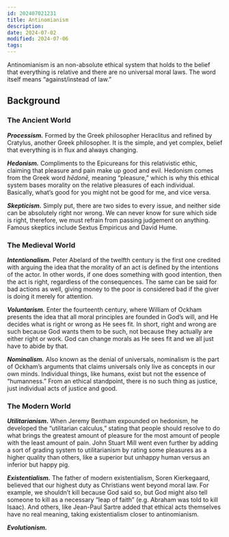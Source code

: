 ```yaml
---
id: 202407021231
title: Antinomianism
description: 
date: 2024-07-02
modified: 2024-07-06
tags: 
---
```

Antinomianism is an non-absolute ethical system that holds to the belief that everything is relative and there are no universal moral laws. The word itself means “against/instead of law.”

## Background

### The Ancient World

***Processism.*** Formed by the Greek philosopher Heraclitus and refined by Cratylus, another Greek philosopher. It is the simple, and yet complex, belief that everything is in flux and always changing.

***Hedonism.*** Compliments to the Epicureans for this relativistic ethic, claiming that pleasure and pain make up good and evil. Hedonism comes from the Greek word *hēdonē,* meaning “pleasure,” which is why this ethical system bases morality on the relative pleasures of each individual. Basically, what’s good for you might not be good for me, and vice versa.

***Skepticism.*** Simply put, there are two sides to every issue, and neither side can be absolutely right nor wrong. We can never know for sure which side is right, therefore, we must refrain from passing judgement on anything. Famous skeptics include Sextus Empiricus and David Hume.

### The Medieval World

***Intentionalism.*** Peter Abelard of the twelfth century is the first one credited with arguing the idea that the morality of an act is defined by the intentions of the actor. In other words, if one does something with good intention, then the act is right, regardless of the consequences. The same can be said for bad actions as well, giving money to the poor is considered bad if the giver is doing it merely for attention.

***Voluntarism.*** Enter the fourteenth century, where William of Ockham presents the idea that all moral principles are founded in God’s will, and He decides what is right or wrong as He sees fit. In short, right and wrong are such because God wants them to be such, not because they actually are either right or work. God can change morals as He sees fit and we all just have to abide by that.

***Nominalism.*** Also known as the denial of universals, nominalism is the part of Ockham’s arguments that claims universals only live as concepts in our own minds. Individual things, like humans, exist but not the essence of “humanness.” From an ethical standpoint, there is no such thing as justice, just individual acts of justice and good.

### The Modern World

***Utilitarianism.*** When Jeremy Bentham expounded on hedonism, he developed the “utilitarian calculus,” stating that people should resolve to do what brings the greatest amount of pleasure for the most amount of people with the least amount of pain. John Stuart Mill went even further by adding a sort of grading system to utilitarianism by rating some pleasures as a higher quality than others, like a superior but unhappy human versus an inferior but happy pig.

***Existentialism.*** The father of modern existentialism, Soren Kierkegaard, believed that our highest duty as Christians went beyond moral law. For example, we shouldn’t kill because God said so, but God might also tell someone to kill as a necessary “leap of faith” (e.g. Abraham was told to kill Isaac). And others, like Jean-Paul Sartre added that ethical acts themselves have no real meaning, taking existentialism closer to antinomianism.

***Evolutionism.*** 